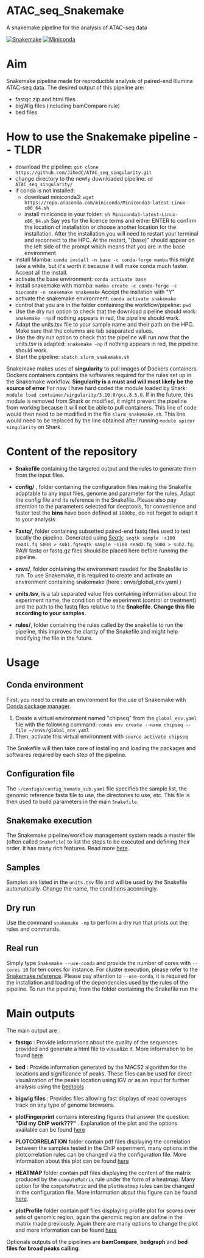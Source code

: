 # ATAC_seq_Snakemake
A snakemake pipeline for the analysis of ATAC-seq data

[![Snakemake](https://img.shields.io/badge/snakemake-≥5.2.0-brightgreen.svg)](https://snakemake.bitbucket.io)
[![Miniconda](https://img.shields.io/badge/miniconda-blue.svg)](https://conda.io/miniconda)

# Aim
Snakemake pipeline made for reproducible analysis of paired-end Illumina ATAC-seq data. The desired output of this pipeline are:
- fastqc zip and html files
- bigWig files (including bamCompare rule)
- bed files

# How to use the Snakemake pipeline -- TLDR

- download the pipeline: `git clone https://github.com/JihedC/ATAC_seq_singularity.git`
- change directory to the newly downloaded pipeline: `cd ATAC_seq_singularity/`
- if conda is not installed:
  - download miniconda3: `wget https://repo.anaconda.com/miniconda/Miniconda3-latest-Linux-x86_64.sh`
  - install miniconda in your folder: `sh Miniconda3-latest-Linux-x86_64.sh`
  Say yes for the licence terms and either ENTER to confirm the location of installation or choose another location for the installation.
  After the installation you will need to restart your terminal and reconnect to the HPC.
  At the restart, "(base)" should appear on the left side of the prompt which means that you are in the base environment
- install Mamba: `conda install -n base -c conda-forge mamba`  this might take a while, but it's worth it because it will make conda much faster. Accept all the install.
- activate the base environment: `conda activate base`
- install snakemake with mamba: `mamba create -c conda-forge -c bioconda -n snakemake snakemake` Accept the insllation with "Y"
- activate the snakemake environment: `conda activate snakemake`
- control that you are in the folder containing the workflow/pipeline: `pwd`
- Use the dry run option to check that the download pipeline should work: `snakemake -np` if nothing appears in red, the pipeline should work.
- Adapt the units.tsv file to your sample name and their path on the HPC. Make sure that the columns are tab seaparated values.
- Use the dry run option to check that the pipeline will run now that the units.tsv is adapted: `snakemake -np` if nothing appears in red, the pipeline should work.
- Start the pipeline: `sbatch slurm_snakemake.sh`

Snakemake makes uses of **singularity** to pull images of Dockers containers. Dockers containers contains the softwares required for the rules set up in the Snakemake workflow.
**Singularity is a must and will most likely be the source of error** 
For now I have hard coded the module loaded by Shark: `module load container/singularity/3.10.0/gcc.8.5.0`. If in the future, this module is removed from Shark or modified, it might prevent the pipeline from working because it will not be able to pull containers. This line of code would then need to be modified in the file `slurm_snakemake.sh`.
This line would need to be replaced by the line obtained after running `module spider singularity` on Shark.

# Content of the repository

- **Snakefile** containing the targeted output and the rules to generate them from the input files.

- **config/** , folder containing the configuration files making the Snakefile adaptable to any input files, genome and parameter for the rules. Adapt the config file and its reference in the Snakefile. Please also pay attention to the parameters selected for deeptools, for convenience and faster test the **bins** have been defined at `1000bp`, do not forget to adapt it to your analysis.

- **Fastq/**, folder containing subsetted paired-end fastq files used to test locally the pipeline. Generated using [Seqtk](https://github.com/lh3/seqtk): `seqtk sample -s100 read1.fq 5000 > sub1.fqseqtk sample -s100 read2.fq 5000 > sub2.fq`. RAW fastq or fastq.gz files should be placed here before running the pipeline.

- **envs/**, folder containing the environment needed for the Snakefile to run. To use Snakemake, it is required to create and activate an environment containing snakemake (here : envs/global_env.yaml )

- **units.tsv**, is a tab separated value files containing information about the experiment name, the condition of the experiment (control or treatment) and the path to the fastq files relative to the **Snakefile**. **Change this file according to your samples.**

- **rules/**, folder containing the rules called by the snakefile to run the pipeline, this improves the clarity of the Snakefile and might help modifying the file in the future.


# Usage

## Conda environment

First, you need to create an environment for the use of Snakemake with [Conda package manager](https://conda.io/docs/using/envs.html).
1. Create a virtual environment named "chipseq" from the `global_env.yaml` file with the following command: `conda env create --name chipseq --file ~/envs/global_env.yaml`
2. Then, activate this virtual environment with `source activate chipseq`

The Snakefile will then take care of installing and loading the packages and softwares required by each step of the pipeline.

## Configuration file

The `~/configs/config_tomato_sub.yaml` file specifies the sample list, the genomic reference fasta file to use, the directories to use, etc. This file is then used to build parameters in the main `Snakefile`.

## Snakemake execution

The Snakemake pipeline/workflow management system reads a master file (often called `Snakefile`) to list the steps to be executed and defining their order.
It has many rich features. Read more [here](https://snakemake.readthedocs.io/en/stable/).

## Samples

Samples are listed in the `units.tsv` file and will be used by the Snakefile automatically. Change the name, the conditions accordingly.

## Dry run

Use the command `snakemake -np` to perform a dry run that prints out the rules and commands.

## Real run

Simply type `Snakemake --use-conda` and provide the number of cores with `--cores 10` for ten cores for instance.
For cluster execution, please refer to the [Snakemake reference](https://snakemake.readthedocs.io/en/stable/executable.html#cluster-execution).
Please pay attention to `--use-conda`, it is required for the installation and loading of the dependencies used by the rules of the pipeline.
To run the pipeline, from the folder containing the Snakefile run the

# Main outputs

The main output are :

- **fastqc** : Provide informations about the quality of the sequences provided and generate a html file to visualize it. More information to be found [here](https://www.bioinformatics.babraham.ac.uk/projects/fastqc/)

- **bed** : Provide information generated by the MACS2 algorithm for the locations and significance of peaks. These files can be used for direct visualization of the peaks location using IGV or as an input for further analysis using the [bedtools](https://bedtools.readthedocs.io/en/latest/content/bedtools-suite.html)

- **bigwig files** : Provides files allowing fast displays of read coverages track on any type of genome browsers.

- **plotFingerprint** contains interesting figures that answer the question: **"Did my ChIP work???"** . Explanation of the plot and the options available can be found [here](https://deeptools.readthedocs.io/en/develop/content/tools/plotFingerprint.html)

- **PLOTCORRELATION** folder contain pdf files displaying the correlation between the samples tested in the ChIP experiment, many options in the plotcorrelation rules can be changed via the configuration file. More information about this plot can be found [here](https://deeptools.readthedocs.io/en/develop/content/tools/plotCorrelation.html)

- **HEATMAP** folder contain pdf files displaying the content of the matrix produced by the `computeMatrix` rule under the form of a heatmap. Many option for the `computeMatrix` and the `plotHeatmap` rules can be changed in the configuration file. More information about this figure can be found [here](https://deeptools.readthedocs.io/en/develop/content/tools/plotHeatmap.html).

- **plotProfile** folder contain pdf files displaying profile plot for scores over sets of genomic region, again the genomic region are define in the matrix made previously. Again there are many options to change the plot and more information can be found [here](https://deeptools.readthedocs.io/en/develop/content/tools/plotProfile.html)

Optionals outputs of the pipelines are **bamCompare**, **bedgraph** and **bed files for broad peaks calling**.